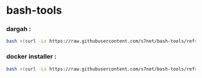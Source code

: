 # bash-tools

### dargah :
```bash
bash <(curl -Ls https://raw.githubusercontent.com/s7net/bash-tools/refs/heads/main/dargah.sh)
```

### docker installer :
```bash
bash <(curl -Ls https://raw.githubusercontent.com/s7net/bash-tools/refs/heads/main/docker-installer.sh)
```
